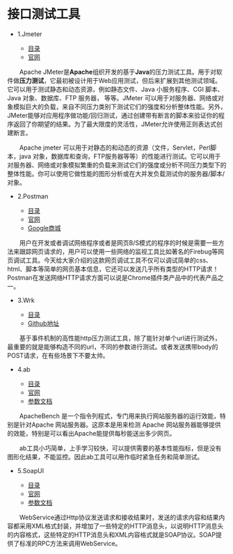 # 接口测试工具

* 1.Jmeter

    * [目录](Jmeter)
    * [官网](https://jmeter.apache.org/)

　　Apache JMeter是**Apache**组织开发的基于**Java**的压力测试工具。用于对软件做**压力测试**，它最初被设计用于Web应用测试，但后来扩展到其他测试领域。 它可以用于测试静态和动态资源，例如静态文件、Java 小服务程序、CGI 脚本、Java 对象、数据库、FTP 服务器， 等等。JMeter 可以用于对服务器、网络或对象模拟巨大的负载，来自不同压力类别下测试它们的强度和分析整体性能。另外，JMeter能够对应用程序做功能/回归测试，通过创建带有断言的脚本来验证你的程序返回了你期望的结果。为了最大限度的灵活性，JMeter允许使用正则表达式创建断言。

　　Apache jmeter 可以用于对静态的和动态的资源（文件，Servlet，Perl脚本，java 对象，数据库和查询，FTP服务器等等）的性能进行测试。它可以用于对服务器、网络或对象模拟繁重的负载来测试它们的强度或分析不同压力类型下的整体性能。你可以使用它做性能的图形分析或在大并发负载测试你的服务器/脚本/对象。


* 2.Postman

    * [目录](Postman)
    * [官网](https://www.getpostman.com/)
    * [Google商城](https://chrome.google.com/webstore/detail/postman/fhbjgbiflinjbdggehcddcbncdddomop?utm_source=chrome-ntp-icon)

　　用户在开发或者调试网络程序或者是网页B/S模式的程序的时候是需要一些方法来跟踪网页请求的，用户可以使用一些网络的监视工具比如著名的Firebug等网页调试工具。今天给大家介绍的这款网页调试工具不仅可以调试简单的css、html、脚本等简单的网页基本信息，它还可以发送几乎所有类型的HTTP请求！Postman在发送网络HTTP请求方面可以说是Chrome插件类产品中的代表产品之一。


* 3.Wrk

    * [目录](Wrk)
    * [Github地址](https://github.com/wg/wrk )


　　基于事件机制的高性能http压力测试工具，除了能针对单个url进行测试外，最重要的就是能够构造不同的url，不同的参数进行测试。或者发送携带body的POST请求，在有些场景下不要太帅。


* 4.ab

    * [目录](ApacheBench)
    * [官网](http://httpd.apache.org/download.cgi)
    * [参数文档](http://httpd.apache.org/docs/2.0/programs/ab.html)

　　ApacheBench 是一个指令列程式，专门用来执行网站服务器的运行效能，特别是针对Apache 网站服务器。这原本是用来检测 Apache 网站服务器能够提供的效能，特别是可以看出Apache能提供每秒能送出多少网页。

　　ab工具小巧简单，上手学习较快，可以提供需要的基本性能指标，但是没有图形化结果，不能监控。因此ab工具可以用作临时紧急任务和简单测试。


* 5.SoapUI

    * [目录](SoapUI)
    * [官网](https://www.soapui.org/downloads/latest-release.html)
    * [参数文档](https://www.soapui.org/docs/preferences-and-settings.html)

　　WebService通过Http协议发送请求和接收结果时，发送的请求内容和结果内容都采用XML格式封装，并增加了一些特定的HTTP消息头，以说明HTTP消息头的内容格式，这些特定的HTTP消息头和XML内容格式就是SOAP协议。SOAP提供了标准的RPC方法来调用WebService。
